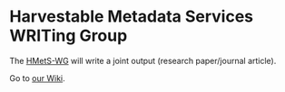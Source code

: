 # Harvestable Metadata Services WRITing Group

The [HMetS-WG](https://www.worlddatasystem.org/community/working-groups/harvestable-metadata-service) will write a joint output (research paper/journal article). 

Go to [our Wiki](https://github.com/ito-ra1/hmets.github.io/wiki/HMetS-Writing-Group----Wiki).
